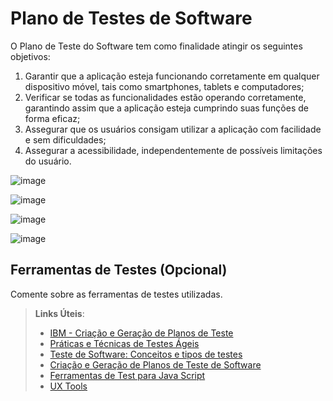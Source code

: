 # Plano de Testes de Software

O Plano de Teste do Software tem como finalidade atingir os seguintes objetivos:

1.	Garantir que a aplicação esteja funcionando corretamente em qualquer dispositivo móvel, tais como smartphones, tablets e computadores;
2.	Verificar se todas as funcionalidades estão operando corretamente, garantindo assim que a aplicação esteja cumprindo suas funções de forma eficaz;
3.	Assegurar que os usuários consigam utilizar a aplicação com facilidade e sem dificuldades;
4.	Assegurar a acessibilidade, independentemente de possíveis limitações do usuário.

![image](https://github.com/ICEI-PUC-Minas-PMV-ADS/pmv-ads-2024-1-e4-proj-infra-t4-connectlocal/assets/114544326/5c874966-2c28-4dd8-9510-bf7d2f0d54f2)


![image](https://github.com/ICEI-PUC-Minas-PMV-ADS/pmv-ads-2024-1-e4-proj-infra-t4-connectlocal/assets/114544326/da017ea4-5e19-4359-aab0-9b93b9c7abe1)


![image](https://github.com/ICEI-PUC-Minas-PMV-ADS/pmv-ads-2024-1-e4-proj-infra-t4-connectlocal/assets/114544326/453ad08c-952f-405b-b21b-351c3a9fd863)

![image](https://github.com/ICEI-PUC-Minas-PMV-ADS/pmv-ads-2024-1-e4-proj-infra-t4-connectlocal/assets/114544326/b86218b0-a1cc-45f9-9834-4795fb298a97)




## Ferramentas de Testes (Opcional)

Comente sobre as ferramentas de testes utilizadas.
 
> **Links Úteis**:
> - [IBM - Criação e Geração de Planos de Teste](https://www.ibm.com/developerworks/br/local/rational/criacao_geracao_planos_testes_software/index.html)
> - [Práticas e Técnicas de Testes Ágeis](http://assiste.serpro.gov.br/serproagil/Apresenta/slides.pdf)
> -  [Teste de Software: Conceitos e tipos de testes](https://blog.onedaytesting.com.br/teste-de-software/)
> - [Criação e Geração de Planos de Teste de Software](https://www.ibm.com/developerworks/br/local/rational/criacao_geracao_planos_testes_software/index.html)
> - [Ferramentas de Test para Java Script](https://geekflare.com/javascript-unit-testing/)
> - [UX Tools](https://uxdesign.cc/ux-user-research-and-user-testing-tools-2d339d379dc7)
